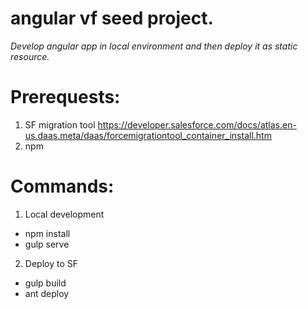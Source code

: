 # angular vf seed project.
*Develop angular app in local environment and then deploy it as static resource.*

# Prerequests:
1. SF migration tool https://developer.salesforce.com/docs/atlas.en-us.daas.meta/daas/forcemigrationtool_container_install.htm
2. npm

# Commands:
1. Local development
  * npm install
  * gulp serve
2. Deploy to SF
  * gulp build
  * ant deploy
